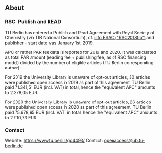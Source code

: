 ## About

### RSC: Publish and READ 

TU Berlin has entered a Publish and Read Agreement with Royal Society of Chemistry (via TIB National Consortium), cf. [info ESAC ("RSC2018tib")](https://esac-initiative.org/about/transformative-agreements/agreement-registry/rsc2018tib/)
and [publisher](https://www.rsc.org/journals-books-databases/open-access/read-and-publish/) - start date was January 1st, 2019.

APC or rather PAR fee data is reported for 2019 and 2020. It was calculated as total PAR amount (reading fee + publishing fee, as of RSC financing model) divided by the number of eligible articles (TU Berlin corresponding author). 

For 2019 the University Library is unaware of opt-out articles, 30 articles were published open access in 2019 as part of this agreement. TU Berlin paid 71.341,51 EUR (incl. VAT) in total, hence the "equivalent APC" amounts to 2.378,05 EUR.

For 2020 the University Library is unaware of opt-out articles, 26 articles were published open access in 2020 as part of this agreement. TU Berlin paid 75.678,95 EUR (incl. VAT) in total, hence the "equivalent APC" amounts to 2.910,73 EUR.


### Contact

Website: <https://www.tu.berlin/go4493/>
Contact: openaccess@ub.tu-berlin.de
